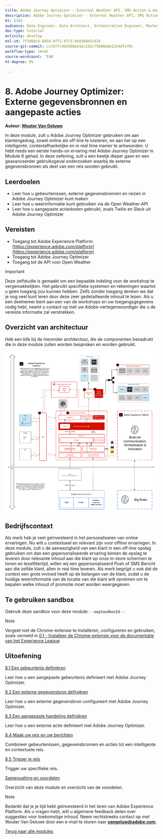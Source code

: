 ```yaml
---
title: Adobe Journey Optimizer - External Weather API, SMS Action & more
description: Adobe Journey Optimizer - External Weather API, SMS Action & more
kt: 5342
audience: Data Engineer, Data Architect, Orchestration Engineer, Marketer
doc-type: tutorial
activity: develop
exl-id: 7f3d6dcb-845d-4ff1-97c3-8e93b8d2c624
source-git-commit: cc7a77c4dd380ae1bc23dc75608e8e2224dfe78c
workflow-type: tm+mt
source-wordcount: '536'
ht-degree: 0%

---
```


# 8. Adobe Journey Optimizer: Externe gegevensbronnen en aangepaste acties

**Auteur: [Wouter Van Geluwe](https://www.linkedin.com/in/woutervangeluwe/)**

In deze module, zult u Adobe Journey Optimizer gebruiken om aan klantengedrag, zowel online als off-line te luisteren, en aan het op een intelligente, contextafhankelijke en in real time manier te antwoorden. U hebt reeds een eerste hands-on ervaring met Adobe Journey Optimizer in Module 6 gehad. In deze oefening, zult u een beetje dieper gaan en een geavanceerder gebruiksgeval onderzoeken waarbij de externe gegevensbronnen als deel van een reis worden gebruikt.

## Leerdoelen

- Leer hoe u gebeurtenissen, externe gegevensbronnen en reizen in Adobe Journey Optimizer kunt maken
- Leer hoe u weerinformatie kunt gebruiken via de Open Weather-API
- Leer hoe u aangepaste actiedoelen gebruikt, zoals Twilio en Slack uit Adobe Journey Optimizer

## Vereisten

- Toegang tot Adobe Experience Platform: [https://experience.adobe.com/platform](https://experience.adobe.com/platform)
- Toegang tot Adobe Journey Optimizer
- Toegang tot de API voor Open Weather

>[!IMPORTANT]
>
>Deze zelfstudie is gemaakt om een bepaalde indeling voor de workshop te vergemakkelijken. Het gebruikt specifieke systemen en rekeningen waartot u geen toegang zou kunnen hebben. Zelfs zonder toegang denken we dat je nog veel kunt leren door deze zeer gedetailleerde inhoud te lezen. Als u een deelnemer bent aan een van de workshops en uw toegangsgegevens nodig hebt, neemt u contact op met uw Adobe-vertegenwoordiger die u de vereiste informatie zal verstrekken.

## Overzicht van architectuur

Heb een blik bij de hieronder architectuur, die de componenten benadrukt die in deze module zullen worden besproken en worden gebruikt.

![Overzicht van architectuur](../../assets/images/architecturem12.png)

## Bedrijfscontext

Als merk heb je veel geïnvesteerd in het personaliseren van online ervaringen. Nu wilt u contextueel en relevant zijn voor offline ervaringen.
In deze module, zult u de aanwezigheid van een klant in een off-line opslag gebruiken om dan een gepersonaliseerde ervaring binnen de opslag te leveren door relevante inhoud aan die klant op onze in-store schermen te tonen en tezelfdertijd, willen wij een gepersonaliseerd Push of SMS Bericht aan die zelfde klant, allen in real time leveren.
Als merk begrijpt u ook dat de context een grote invloed heeft op de belangen van de klant, zodat u de huidige weerinformatie van de locatie van die klant wilt opnemen om te bepalen welke inhoud of promotie moet worden weergegeven.

## Te gebruiken sandbox

Gebruik deze sandbox voor deze module: `--aepSandboxId--`.

>[!NOTE]
>
>Vergeet niet de Chrome-extensie te installeren, configureren en gebruiken, zoals vermeld in [0.1 - Installeer de Chrome-extensie voor de documentatie van het Experience League](../module0/ex1.md)

## Uitoefening

[8.1 Een gebeurtenis definiëren](./ex1.md)

Leer hoe u een aangepaste gebeurtenis definieert met Adobe Journey Optimizer.

[8.2 Een externe gegevensbron definiëren](./ex2.md)

Leer hoe u een externe gegevensbron configureert met Adobe Journey Optimizer.

[8.3 Een aangepaste handeling definiëren](./ex3.md)

Leer hoe u een externe actie definieert met Adobe Journey Optimizer.

[8.4 Maak uw reis en uw berichten](./ex4.md)

Combineer gebeurtenissen, gegevensbronnen en acties tot een intelligente en contextuele reis.

[8.5 Trigger je reis](./ex5.md)

Trigger uw specifieke reis.

[Samenvatting en voordelen](./summary.md)

Overzicht van deze module en overzicht van de voordelen.

>[!NOTE]
>
>Bedankt dat je je tijd hebt geïnvesteerd in het leren van Adobe Experience Platform. Als u vragen hebt, wilt u algemene feedback delen over suggesties voor toekomstige inhoud. Neem rechtstreeks contact op met Wouter Van Geluwe door een e-mail te sturen naar **vangeluw@adobe.com**.

[Terug naar alle modules](../../overview.md)
